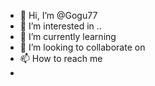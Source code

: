 - 👋 Hi, I’m @Gogu77
- 👀 I’m interested in ..
- 🌱 I’m currently learning   
- 💞️ I’m looking to collaborate on 
- 📫 How to reach me 
- 

